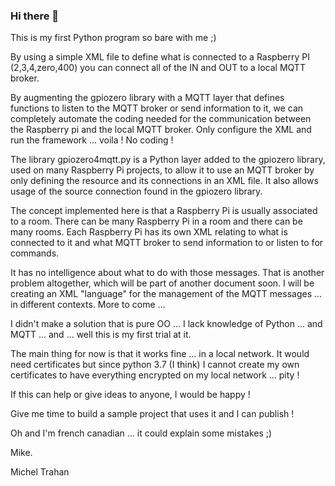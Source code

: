### Hi there 👋

This is my first Python program so bare with me ;)

By using a simple XML file to define what is connected to a Raspberry PI (2,3,4,zero,400) you can connect all of the IN and OUT to a local MQTT broker.

By augmenting the gpiozero library with a MQTT layer that defines functions to listen to the MQTT broker or send information to it, we can completely automate the coding needed for the communication between the Raspberry pi and the local MQTT broker. Only configure the XML and run the framework … voila ! No coding !

The library gpiozero4mqtt.py is a Python layer added to the gpiozero library, used on many Raspberry Pi projects, to allow it to use an MQTT broker by only defining the resource and its connections in an XML file. It also allows usage of the source connection found in the gpiozero library.

The concept implemented here is that a Raspberry Pi is usually associated to a room. There can be many Raspberry Pi in a room and there can be many rooms. Each Raspberry Pi has its own XML relating to what is connected to it and what MQTT broker to send information to or listen to for commands.

It has no intelligence about what to do with those messages. That is another problem altogether, which will be part of another document soon. I will be creating an XML "language" for the management of the MQTT messages ... in different contexts. More to come ...

I didn't make a solution that is pure OO ... I lack knowledge of Python ... and MQTT ... and ... well this is my first trial at it.

The main thing for now is that it works fine ... in a local network. It would need certificates but since python 3.7 (I think) I cannot create my own certificates to have everything encrypted on my local network ... pity !

If this can help or give ideas to anyone, I would be happy !

Give me time to build a sample project that uses it and I can publish !

Oh and I'm french canadian ... it could explain some mistakes ;)

Mike.

Michel Trahan
